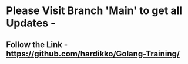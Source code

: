 # Please Visit Branch 'Main' to get all Updates - 
## Follow the Link - https://github.com/hardikko/Golang-Training/
